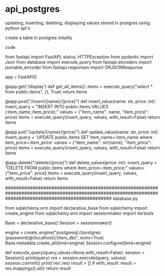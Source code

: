 # api_postgres
updating, inserting, deleting, displaying values stored in postgres using python api's

create a table in postgres initailly


code

from fastapi import FastAPI, status, HTTPException
from pydantic import Json
from database import execute_query
from fastapi.encoders import jsonable_encoder
from fastapi.responses import ORJSONResponse

app = FastAPI()


@app.get('/display')
def get_all_items():
    items = execute_query("select * from public.items", {}, True)
    return items


@app.post("/insert/{name}/{price}")
def insert_value(name: str, price: int):
    insert_query = "INSERT INTO public.items VALUES (:item_name,:item_price);"
    values = {"item_name": name, "item_price": price}
    items = execute_query(insert_query, values, with_result=False)
    return items


@app.put("/update/{name}/{price}")
def update_value(name: str, price: int):
    insert_query = 'UPDATE public.items SET item_name=:item_name where item_price=:item_price'
    values = {"item_name": str(name), "item_price": price}
    items = execute_query(insert_query, values, with_result=False)
    return items


@app.delete("/delete/{price}")
def delete_values(price: int):
      insert_query = "DELETE FROM public.items where item_price=:item_price;"
      values={"item_price": price}
      items = execute_query(insert_query, values, with_result=False)
      return items
      
#######################################################################################################################################################
database.py

from sqlalchemy.orm import declarative_base
from sqlalchemy import create_engine
from sqlalchemy.orm import sessionmaker
import itertools

Base = declarative_base()
Session = sessionmaker()

engine = create_engine("postgresql://postgres:{password}@{localhost}/{item_db}", echo=True)
Base.metadata.create_all(bind=engine)
Session.configure(bind=engine)

def execute_query(query,values=None,with_result=False):
    session = Session()
    print(query)
    res = session.execute(query, values)
    session.commit()
    print('res',res)
    result = []
    if with_result:
        result = res.mappings().all()
    return result




